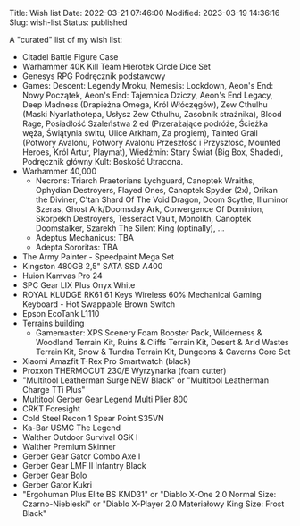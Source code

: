 Title: Wish list
Date: 2022-03-21 07:46:00
Modified: 2023-03-19 14:36:16
Slug: wish-list
Status: published

A "curated" list of my wish list:

- Citadel Battle Figure Case
- Warhammer 40K Kill Team Hierotek Circle Dice Set
- Genesys RPG Podręcznik podstawowy
- Games: Descent: Legendy Mroku, Nemesis: Lockdown, Aeon's End: Nowy Początek, Aeon's End: Tajemnica Dziczy, Aeon's End Legacy, Deep Madness (Drapieżna Omega, Król Włóczęgów), Zew Cthulhu (Maski Nyarlathotepa, Usłysz Zew Cthulhu, Zasobnik strażnika), Blood Rage, Posiadłość Szaleństwa 2 ed (Przerażające podróże, Ścieżka węża, Świątynia świtu, Ulice Arkham, Za progiem), Tainted Grail (Potwory Avalonu, Potwory Avalonu Przeszłość i Przyszłość, Mounted Heroes, Król Artur, Playmat), Wiedźmin: Stary Świat (Big Box, Shaded), Podręcznik główny Kult: Boskość Utracona.
- Warhammer 40,000
    - Necrons: Triarch Praetorians Lychguard, Canoptek Wraiths, Ophydian Destroyers, Flayed Ones, Canoptek Spyder (2x), Orikan the Diviner, C'tan Shard Of The Void Dragon, Doom Scythe, Illuminor Szeras, Ghost Ark/Doomsday Ark, Convergence Of Dominion, Skorpekh Destroyers, Tesseract Vault, Monolith, Canoptek Doomstalker, Szarekh The Silent King (optinally), ...
    - Adeptus Mechanicus: TBA
    - Adepta Sororitas: TBA
- The Army Painter - Speedpaint Mega Set
- Kingston 480GB 2,5" SATA SSD A400
- Huion Kamvas Pro 24
- SPC Gear LIX Plus Onyx White
- ROYAL KLUDGE RK61 61 Keys Wireless 60% Mechanical Gaming Keyboard - Hot Swappable Brown Switch
- Epson EcoTank L1110
- Terrains building
    - Gamemaster: XPS Scenery Foam Booster Pack, Wilderness & Woodland Terrain Kit, Ruins & Cliffs Terrain Kit, Desert & Arid Wastes Terrain Kit, Snow & Tundra Terrain Kit, Dungeons & Caverns Core Set
- Xiaomi Amazfit T-Rex Pro Smartwatch (black)
- Proxxon THERMOCUT 230/E Wyrzynarka (foam cutter)
- "Multitool Leatherman Surge NEW Black" or "Multitool Leatherman Charge TTi Plus"
- Multitool Gerber Gear Legend Multi Plier 800
- CRKT Foresight
- Cold Steel Recon 1 Spear Point S35VN
- Ka-Bar USMC The Legend
- Walther Outdoor Survival OSK I
- Walther Premium Skinner
- Gerber Gear Gator Combo Axe I
- Gerber Gear LMF II Infantry Black
- Gerber Gear Bolo
- Gerber Gator Kukri
- "Ergohuman Plus Elite BS KMD31" or "Diablo X-One 2.0 Normal Size: Czarno-Niebieski" or "Diablo X-Player 2.0 Materiałowy King Size: Frost Black"

